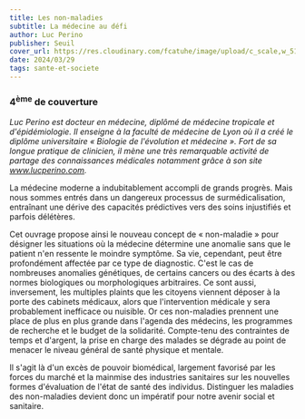 ```yaml
---
title: Les non-maladies
subtitle: La médecine au défi
author: Luc Perino
publisher: Seuil
cover_url: https://res.cloudinary.com/fcatuhe/image/upload/c_scale,w_512/v1711899163/raphaele-rodellar.fr/bibliotheque/9782021517620.jpg
date: 2024/03/29
tags: sante-et-societe
---
```


### 4<sup>ème</sup> de couverture

_Luc Perino est docteur en médecine, diplômé de médecine tropicale et d'épidémiologie. Il enseigne à la faculté de médecine de Lyon où il a créé le diplôme universitaire « Biologie de l'évolution et médecine ». Fort de sa longue pratique de clinicien, il mène une très remarquable activité de partage des connaissances médicales notamment grâce à son site www.lucperino.com._

La médecine moderne a indubitablement accompli de grands progrès. Mais nous sommes entrés dans un dangereux processus de surmédicalisation, entraînant une dérive des capacités prédictives vers des soins injustifiés et parfois délétères.

Cet ouvrage propose ainsi le nouveau concept de « non-maladie » pour désigner les situations où la médecine détermine une anomalie sans que le patient n'en ressente le moindre symptôme. Sa vie, cependant, peut être profondément affectée par ce type de diagnostic. C'est le cas de nombreuses anomalies génétiques, de certains cancers ou des écarts à des normes biologiques ou morphologiques arbitraires. Ce sont aussi, inversement, les multiples plaints que les citoyens viennent déposer à la porte des cabinets médicaux, alors que l'intervention médicale y sera probablement inefficace ou nuisible. Or ces non-maladies prennent une place de plus en plus grande dans l'agenda des médecins, les programmes de recherche et le budget de la solidarité. Compte-tenu des contraintes de temps et d'argent, la prise en charge des malades se dégrade au point de menacer le niveau général de santé physique et mentale.

Il s'agit là d'un excès de pouvoir biomédical, largement favorisé par les forces du marché et la mainmise des industries sanitaires sur les nouvelles formes d'évaluation de l'état de santé des individus. Distinguer les maladies des non-maladies devient donc un impératif pour notre avenir social et sanitaire.
